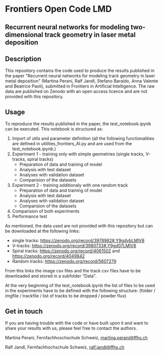 # Frontiers Open Code LMD

## Recurrent neural networks for modeling two-dimensional track geometry in laser metal deposition

## Description
This repository contains the code used to produce the results published in the paper "Recurrent neural networks for modeling track geometry in laser metal deposition" (Martina Perani, Ralf Jandl, Stefano Baraldo, Anna Valente and Beatrice
Paoli), submitted in Frontiers in Artificial Intelligence. The raw data are published on Zenodo with an open access licence and are not provided with this repository.

## Usage
To reproduce the results published in the paper, the test_notebook.ipynb can be executed. This notebook is structured as:
1) Import of utils and parameter definition
   (all the following functionalities are defined in utilities_frontiers_AI.py and are used from the test_notebook.ipynb.)
2) Experiment 1 - training only with simple geometries (single tracks, V-tracks, spiral tracks)
   - Preparation of data and training of model
   - Analysis with test dataset
   - Analyses with validation dataset
   - Comparision of the datasets
3) Experiment 2 - training additionaly with one random track
   - Preparation of data and training of model
   - Analysis with test dataset
   - Analyses with validation dataset
   - Comparision of the datasets
4) Comparision of both experiments
5) Performance test

As mentioned, the data used are not provided with this repository but can be downloaded at the following links:
- single tracks: https://zenodo.org/record/3978982#.Y9gdvbLMIV8
- V-tracks: https://zenodo.org/record/3980733#.Y9gd07LMIV8
- Spiral tracks: https://zenodo.org/record/4061502 and https://zenodo.org/record/4049842
- Random tracks: https://zenodo.org/record/5607279

From this links the image csv files and the track csv files have to be downloaded and stored in a subfolder "Data".

At the very beginning of the test_notebook.ipynb the list of files to be used in the experiments have to be defined with the following structure: (folder / imgfile / trackfile / list of tracks to be dropped / powder flux)

## Get in touch
If you are having trouble with the code or have built upon it and want to share your results with us, please feel free to contact the authors.

Martina Perani, Fernfachhoschschule Schweiz, [martina.perani@ffhs.ch](martina.perani@ffhs.ch)

Ralf Jandl, Fernfachhochschule Schweiz, [ralf.jandl@ffhs.ch](ralf.jandl@ffhs.ch)

